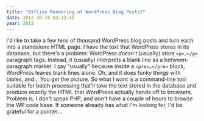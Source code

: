 ```yaml
---
title: "Offline Rendering of WordPress Blog Posts?"
date: 2012-10-16 03:12:48
year: 2012
---
```

I'd like to take a few tens of thousand WordPress blog posts and turn each into a standalone HTML page. I have the text that WordPress stores in its database, but there's a problem: WordPress <em>doesn't</em> (usually) store `<p>…</p>` paragraph tags. Instead, it (usually) interprets a blank line as a between-paragraph marker.  I say "usually" because inside a `<pre>…</pre>` block, WordPress leaves blank lines alone.  Oh, and it does funky things with tables, and… You get the picture.  So what I want is a command-line tool suitable for batch processing that'll take the text stored in the database and produce exactly the HTML that WordPress actually hands off to browsers. Problem is, I don't speak PHP, and don't have a couple of hours to browse the WP code base. If someone already has what I'm looking for, I'd be grateful for a pointer…
